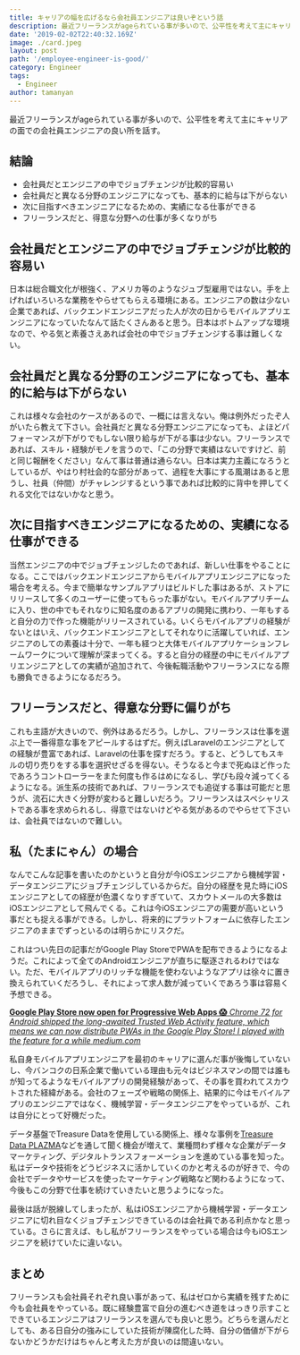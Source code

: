 ```yaml
---
title: キャリアの幅を広げるなら会社員エンジニアは良いぞという話
description: 最近フリーランスがageられている事が多いので、公平性を考えて主にキャリアの面での会社員エンジニアの良い所を話す。
date: '2019-02-02T22:40:32.169Z'
image: ./card.jpeg
layout: post
path: '/employee-engineer-is-good/'
category: Engineer
tags:
  - Engineer
author: tamanyan
---
```


最近フリーランスがageられている事が多いので、公平性を考えて主にキャリアの面での会社員エンジニアの良い所を話す。

## 結論

- 会社員だとエンジニアの中でジョブチェンジが比較的容易い
- 会社員だと異なる分野のエンジニアになっても、基本的に給与は下がらない
- 次に目指すべきエンジニアになるための、実績になる仕事ができる
- フリーランスだと、得意な分野への仕事が多くなりがち

<!--more-->

## 会社員だとエンジニアの中でジョブチェンジが比較的容易い

日本は総合職文化が根強く、アメリカ等のようなジュブ型雇用ではない。手を上げればいろいろな業務をやらせてもらえる環境にある。エンジニアの数は少ない企業であれば、バックエンドエンジニアだった人が次の日からモバイルアプリエンジニアになっていたなんて話たくさんあると思う。<span class="strong">日本はボトムアップな環境なので、やる気と素養さえあれば会社の中でジョブチェンジする事は難しくない</strong>。

## 会社員だと異なる分野のエンジニアになっても、基本的に給与は下がらない

これは様々な会社のケースがあるので、一概には言えない。俺は例外だったぞ人がいたら教えて下さい。会社員だと異なる分野エンジニアになっても、よほどパフォーマンスが下がりでもしない限り給与が下がる事は少ない。フリーランスであれば、スキル・経験がモノを言うので、「この分野で実績はないですけど、前と同じ報酬をください」なんて事は普通は通らない。日本は実力主義になろうとしているが、やはり村社会的な部分があって、過程を大事にする風潮はあると思うし、社員（仲間）がチャレンジするという事であれば比較的に背中を押してくれる文化ではないかなと思う。

## 次に目指すべきエンジニアになるための、実績になる仕事ができる

当然エンジニアの中でジョブチェンジしたのであれば、新しい仕事をやることになる。ここではバックエンドエンジニアからモバイルアプリエンジニアになった場合を考える。今まで簡単なサンプルアプリはビルドした事はあるが、ストアにリリースして多くのユーザーに使ってもらった事がない。モバイルアプリチームに入り、世の中でもそれなりに知名度のあるアプリの開発に携わり、一年もすると自分の力で作った機能がリリースされている。いくらモバイルアプリの経験がないとはいえ、バックエンドエンジニアとしてそれなりに活躍していれば、エンジニアのしての素養は十分で、一年も経つと大体モバイルアプリケーションフレームワークについて理解が深まってくる。すると自分の経歴の中にモバイルアプリエンジニアとしての実績が追加されて、今後転職活動やフリーランスになる際も勝負できるようになるだろう。

## フリーランスだと、得意な分野に偏りがち

これも主語が大きいので、例外はあるだろう。しかし、フリーランスは仕事を選ぶ上で一番得意な事をアピールするはずだ。例えばLaravelのエンジニアとしての経験が豊富であれば、Laravelの仕事を探すだろう。すると、どうしてもスキルの切り売りをする事を選択せざるを得ない。そうなると今まで死ぬほど作ったであろうコントローラーをまた何度も作るはめになるし、学びも段々減ってくるようになる。派生系の技術であれば、フリーランスでも追従する事は可能だと思うが、流石に大きく分野が変わると難しいだろう。フリーランスはスペシャリストである事を求められるし、得意ではないけどやる気があるのでやらせて下さいは、会社員ではないので難しい。

## 私（たまにゃん）の場合

なんでこんな記事を書いたのかというと自分が今iOSエンジニアから機械学習・データエンジニアにジョブチェンジしているからだ。自分の経歴を見た時にiOSエンジニアとしての経歴が色濃くなりすぎていて、スカウトメールの大多数はiOSエンジニアとして飛んでくる。これは今iOSエンジニアの需要が高いという事だとも捉える事ができる。しかし、将来的にプラットフォームに依存したエンジニアのままでずっといるのは明らかにリスクだ。

これはつい先日の記事だがGoogle Play StoreでPWAを配布できるようになるようだ。これによって全てのAndroidエンジニアが直ちに駆逐されるわけではない。ただ、モバイルアプリのリッチな機能を使わないようなアプリは徐々に置き換えられていくだろうし、それによって求人数が減っていくであろう事は容易く予想できる。


<div class="article-widget">
  <a class="article-widget-image" href="https://medium.com/@firt/google-play-store-now-open-for-progressive-web-apps-ec6f3c6ff3cc" style="background-image: url('https://cdn-images-1.medium.com/max/1600/1*g4AUpXNw1VDAuBJcKtJ2cQ.png');" target="_blank">
  </a>
  <a href="https://medium.com/@firt/google-play-store-now-open-for-progressive-web-apps-ec6f3c6ff3cc" target="_blank">
    <strong class="article-widget-title">Google Play Store now open for Progressive Web Apps 😱</strong>
    <em class="article-widget-description">Chrome 72 for Android shipped the long-awaited Trusted Web Activity feature, which means we can now distribute PWAs in the Google Play Store! I played with the feature for a while</em>
    <em class="article-widget-url">medium.com</em>
  </a>
</div>

私自身モバイルアプリエンジニアを最初のキャリアに選んだ事が後悔していないし、今バンコクの日系企業で働いている理由も元々はビジネスマンの間では誰もが知ってるようなモバイルアプリの開発経験があって、その事を買われてスカウトされた経緯がある。会社のフェーズや戦略の関係上、結果的に今はモバイルアプリのエンジニアではなく、機械学習・データエンジニアをやっているが、これは自分にとって好機だった。

データ基盤でTreasure Dataを使用している関係上、様々な事例を[Treasure Data PLAZMA](https://plazma.red/)などを通して聞く機会が増えて、業種問わず様々な企業がデータマーケティング、デジタルトランスフォーメーションを進めている事を知った。私はデータや技術をどうビジネスに活かしていくのかと考えるのが好きで、今の会社でデータやサービスを使ったマーケティング戦略など関わるようになって、今後もこの分野で仕事を続けていきたいと思うようになった。

最後は話が脱線してしまったが、<span class="strong">私はiOSエンジニアから機械学習・データエンジニアに切れ目なくジョブチェンジできているのは会社員である利点かなと思っている。さらに言えば、もし私がフリーランスをやっている場合は今もiOSエンジニアを続けていたに違いない</strong>。

## まとめ

フリーランスも会社員それぞれ良い事があって、私はゼロから実績を残すために今も会社員をやっている。既に経験豊富で自分の進むべき道をはっきり示すことできているエンジニアはフリーランスを選んでも良いと思う。どちらを選んだとしても、ある日自分の強みにしていた技術が陳腐化した時、自分の価値が下がらないかどうかだけはちゃんと考えた方が良いのは間違いない。
